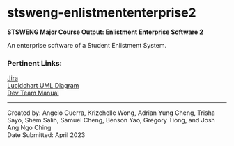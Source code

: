 # stsweng-enlistmententerprise2
**STSWENG Major Course Output: Enlistment Enterprise Software 2**

An enterprise software of a Student Enlistment System.

### Pertinent Links:
[Jira](https://stsweng-enlistmententerprise.atlassian.net)<br>
[Lucidchart UML Diagram](https://lucid.app/lucidchart/0e446c8c-fd36-4f46-81bb-4a1151a4ec48/edit?viewport_loc=-523%2C-353%2C2541%2C1496%2C0_0&invitationId=inv_94e53a62-c44c-4a8c-83f7-2b0ace46bffa)<br>
[Dev Team Manual](https://docs.google.com/document/d/1Ckv4QhX9MtJuQmaw2XpCBw1H58KbQTWYeetesLVmZdg/edit?usp=sharing)<br>

---

Created by: Angelo Guerra, Krizchelle Wong, Adrian Yung Cheng, Trisha Sayo, Shem Salih, Samuel Cheng, Benson Yao, Gregory Tiong, and Josh Ang Ngo Ching<br>
Date Submitted: April 2023